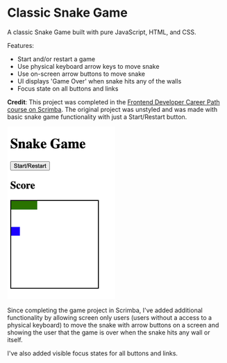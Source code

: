 # Classic Snake Game

A classic Snake Game built with pure JavaScript, HTML, and CSS.

Features:

-   Start and/or restart a game
-   Use physical keyboard arrow keys to move snake
-   Use on-screen arrow buttons to move snake
-   UI displays 'Game Over' when snake hits any of the walls
-   Focus state on all buttons and links

**Credit**: This project was completed in the [Frontend Developer Career Path course on Scrimba](https://scrimba.com/learn/frontend). The original project was unstyled and was made with basic snake game functionality with just a Start/Restart button.

![Original completed project from Scrimba](./images/original.png)

Since completing the game project in Scrimba, I've added additional functionality by allowing screen only users (users without a access to a physical keyboard) to move the snake with arrow buttons on a screen and showing the user that the game is over when the snake hits any wall or itself.

I've also added visible focus states for all buttons and links.
